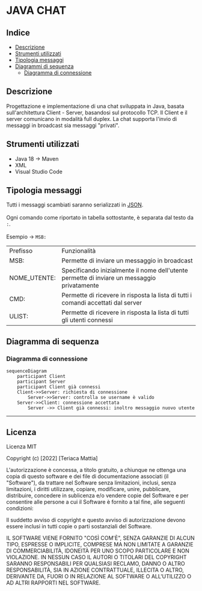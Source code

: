 # JAVA CHAT
## Indice
- <a href="#Descrizione">Descrizione</a>
- <a href="#Strumenti">Strumenti utilizzati</a>
- <a href="#TipM">Tipologia messaggi</a>
- <a href="#Seq">Diagrammi di sequenza</a>
  - <a href="#conn">Diagramma di connessione</a>

## <a name="Descrizione">Descrizione</a>
Progettazione e implementazione di una chat sviluppata in Java, basata sull'architettura Client - Server, basandosi sul protocollo TCP. Il Client e il server comunicano in modalità full duplex. La chat supporta l'invio di messaggi in broadcast sia messaggi "privati".

## <a name="Strumenti">Strumenti utilizzati</a>
- Java 18 -> Maven
- XML 
- Visual Studio Code

## <a name="TipM">Tipologia messaggi</a>
Tutti i messaggi scambiati saranno serializzati in <a href="https://it.wikipedia.org/wiki/XML](https://www.json.org/json-it.html">JSON</a>.<br><br>
Ogni comando come riportato in tabella sottostante, è separata dal testo da `:`.<br><br>
Esempio -> `MSB:`

<table>
  <tr>
     <td>Prefisso</td>
     <td>Funzionalità</td>
   </tr>
   <tr>
   <td>MSB:</td>
     <td>Permette di inviare un messaggio in broadcast</td>
   </tr>
      <tr>
   <td>NOME_UTENTE:</td>
     <td>Specificando inizialmente il nome dell'utente permette di inviare un messaggio privatamente</td>
   </tr>
      <td>CMD:</td>
     <td>Permette di ricevere in risposta la lista di tutti i comandi accettati dal server</td>
   </tr>
      <td>ULIST:</td>
     <td>Permette di ricevere in risposta la lista di tutti gli utenti connessi</td>
   </tr>
</table>

## <a name="Seq">Diagramma di sequenza</a>
### <a name="conn">Diagramma di connessione</a>
```mermaid
sequenceDiagram
    participant Client
    participant Server
    participant Client già connessi
    Client->>Server: richiesta di connessione
        Server->>Server: controlla se username è valido
    Server->>Client: connessione accettata
        Server ->> Client già connessi: inoltro messaggio nuovo utente
```
---

## <a name="Lic">Licenza</a>
Licenza MIT

Copyright (c) [2022] [Teriaca Mattia]

L'autorizzazione è concessa, a titolo gratuito, a chiunque ne ottenga una copia
di questo software e dei file di documentazione associati (il "Software"), da trattare
nel Software senza limitazioni, inclusi, senza limitazioni, i diritti
utilizzare, copiare, modificare, unire, pubblicare, distribuire, concedere in sublicenza e/o vendere
copie del Software e per consentire alle persone a cui il Software è
fornito a tal fine, alle seguenti condizioni:

Il suddetto avviso di copyright e questo avviso di autorizzazione devono essere inclusi in tutti
copie o parti sostanziali del Software.

IL SOFTWARE VIENE FORNITO "COSÌ COM'È", SENZA GARANZIE DI ALCUN TIPO, ESPRESSE O
IMPLICITE, COMPRESE MA NON LIMITATE A GARANZIE DI COMMERCIABILITÀ,
IDONEITÀ PER UNO SCOPO PARTICOLARE E NON VIOLAZIONE. IN NESSUN CASO IL
AUTORI O TITOLARI DEL COPYRIGHT SARANNO RESPONSABILI PER QUALSIASI RECLAMO, DANNO O ALTRO
RESPONSABILITÀ, SIA IN AZIONE CONTRATTUALE, ILLECITA O ALTRO, DERIVANTE DA,
FUORI O IN RELAZIONE AL SOFTWARE O ALL'UTILIZZO O AD ALTRI RAPPORTI NEL
SOFTWARE.

